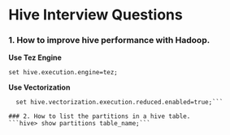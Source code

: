# Hive Interview Questions
### 1. How to improve hive performance with Hadoop.
**Use Tez Engine**

```set hive.execution.engine=tez;```

**Use Vectorization**

```set hive.vectorization.execution.enabled=true;
  set hive.vectorization.execution.reduced.enabled=true;```

### 2. How to list the partitions in a hive table.
```hive> show partitions table_name;```
